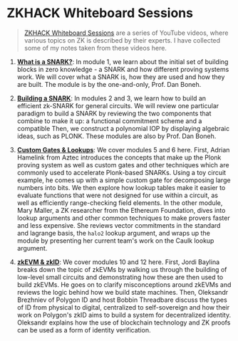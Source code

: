 # ZKHACK Whiteboard Sessions

> [ZKHACK Whiteboard Sessions](https://www.youtube.com/playlist?list=PLj80z0cJm8QErn3akRcqvxUsyXWC81OGq) are a series of YouTube videos, where various topics on ZK is described by their experts. I have collected some of my notes taken from these videos here.

1. [**What is a SNARK?**](./what-is-a-snark.md): In module 1, we learn about the initial set of building blocks in zero knowledge - a SNARK and how different proving systems work. We will cover what a SNARK is, how they are used and how they are built. The module is by the one-and-only, Prof. Dan Boneh.

1. [**Building a SNARK**](./building-a-snark.md): In modules 2 and 3, we learn how to build an efficient zk-SNARK for general circuits. We will review one particular paradigm to build a SNARK by reviewing the two components that combine to make it up: a functional commitment scheme and a compatible Then, we construct a polynomial IOP by displaying algebraic ideas, such as PLONK. These modules are also by Prof. Dan Boneh.

1. [**Custom Gates & Lookups**](./custom-gates.md): We cover modules 5 and 6 here. First, Adrian Hamelink from Aztec introduces the concepts that make up the Plonk proving system as well as custom gates and other techniques which are commonly used to accelerate Plonk-based SNARKs. Using a toy circuit example, he comes up with a simple custom gate for decomposing large numbers into bits. We then explore how lookup tables make it easier to evaluate functions that were not designed for use within a circuit, as well as efficiently range-checking field elements. In the other module, Mary Maller, a ZK researcher from the Ethereum Foundation, dives into lookup arguments and other common techniques to make provers faster and less expensive. She reviews vector commitments in the standard and lagrange basis, the `halo2` lookup argument, and wraps up the module by presenting her current team's work on the Caulk lookup argument.

1. [**zkEVM & zkID**](./zkEVM-and-zkID.md): We cover modules 10 and 12 here. First, Jordi Baylina breaks down the topic of zkEVMs by walking us through the building of low-level small circuits and demonstrating how these are then used to build zkEVMs. He goes on to clarify misconceptions around zkEVMs and reviews the logic behind how we build state machines. Then, Oleksandr Brezhniev of Polygon ID and host Bobbin Threadbare discuss the types of ID from physical to digital, centralized to self-sovereign and how their work on Polygon's zkID aims to build a system for decentralized identity. Oleksandr explains how the use of blockchain technology and ZK proofs can be used as a form of identity verification.
